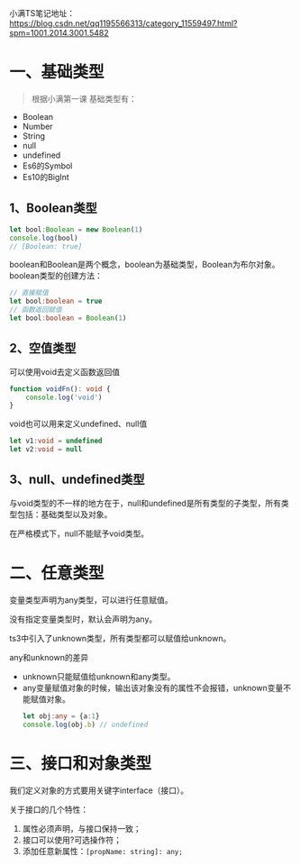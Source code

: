 小满TS笔记地址：https://blog.csdn.net/qq1195566313/category_11559497.html?spm=1001.2014.3001.5482
# 一、基础类型
> 根据小满第一课
基础类型有：
- Boolean
- Number
- String
- null
- undefined
- Es6的Symbol
- Es10的BigInt

## 1、Boolean类型
```typescript
let bool:Boolean = new Boolean(1)
console.log(bool)
// [Boolean: true]
```
boolean和Boolean是两个概念，boolean为基础类型，Boolean为布尔对象。
boolean类型的创建方法：
```ts
// 直接赋值
let bool:boolean = true
// 函数返回赋值
let bool:boolean = Boolean(1)
```
## 2、空值类型
可以使用void去定义函数返回值
```ts
function voidFn(): void {
    console.log('void')
}
```
void也可以用来定义undefined、null值
```ts
let v1:void = undefined
let v2:void = null
```

## 3、null、undefined类型
与void类型的不一样的地方在于，null和undefined是所有类型的子类型，所有类型包括：基础类型以及对象。

在严格模式下，null不能赋予void类型。

# 二、任意类型
变量类型声明为any类型，可以进行任意赋值。

没有指定变量类型时，默认会声明为any。

ts3中引入了unknown类型，所有类型都可以赋值给unknown。

any和unknown的差异
- unknown只能赋值给unknown和any类型。
- any变量赋值对象的时候，输出该对象没有的属性不会报错，unknown变量不能赋值对象。
    ```ts
    let obj:any = {a:1}
    console.log(obj.b) // undefined
    ```

# 三、接口和对象类型
我们定义对象的方式要用关键字interface（接口）。

关于接口的几个特性：
1. 属性必须声明，与接口保持一致；
2. 接口可以使用?可选操作符；
3. 添加任意新属性：`[propName: string]: any;`

